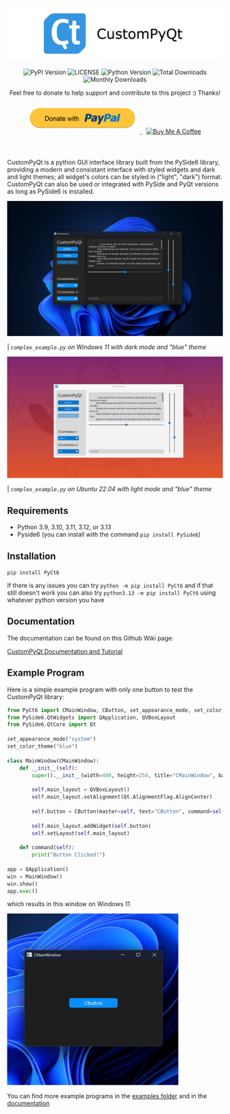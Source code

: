 <p align="center">
  <picture>
    <source media="(prefers-color-scheme: dark)" srcset="https://raw.githubusercontent.com/Dliammc/CustomPyQt/refs/heads/main/documentation_images/custompyqt_dark_logo.png">
    <img src="https://raw.githubusercontent.com/Dliammc/CustomPyQt/refs/heads/main/documentation_images/custompyqt_light_logo.png">
  </picture>
</p>

<div align="center">

![PyPI Version](https://img.shields.io/pypi/v/PyCt6)
![LICENSE](https://img.shields.io/pypi/l/PyCt6?color=blue)
![Python Version](https://img.shields.io/pypi/pyversions/PyCt6)
![Total Downloads](https://img.shields.io/pepy/dt/PyCt6)
![Monthly Downloads](https://img.shields.io/pypi/dm/PyCt6?label=monthly%20downloads)

</div>

<div align="center"> 

Feel free to donate to help support and contribute to this project :) Thanks!

<a href="https://www.paypal.com/paypalme/DanielMcCraw135"  target="_blank">
  <img src="https://raw.githubusercontent.com/Dliammc/CustomPyQt/refs/heads/main/documentation_images/paypal_button_image.png" alt="Paypal donation button" width=250 style="margin: 10px;">
</a>

<a href="https://www.buymeacoffee.com/dliammccral" target="_blank">
  <img src="https://cdn.buymeacoffee.com/buttons/v2/default-yellow.png" alt="Buy Me A Coffee" style="height: 60px !important;width: 250px !important; margin:10px;">
</a>

</div>

<p> <br> </p>

CustomPyQt is a python GUI interface library built from the PySide6
library, providing a modern and consistant interface with styled widgets
and dark and light themes; all widget's colors can be styled in 
("light", "dark") format. CustomPyQt can also be used or integrated 
with PySide and PyQt versions as long as PySide6 is installed.

![](https://raw.githubusercontent.com/Dliammc/CustomPyQt/refs/heads/main/documentation_images/complex_example_windows_image.png)

| _`complex_example.py` on Windows 11 with dark mode and "blue" theme_

![](https://raw.githubusercontent.com/Dliammc/CustomPyQt/refs/heads/main/documentation_images/complex_example_ubuntu_image.png)

| _`complex_example.py` on Ubuntu 22.04 with light mode and "blue" theme_


## Requirements
* Python 3.9, 3.10, 3.11, 3.12, or 3.13
* Pyside6 (you can install with the command ```pip install PySide6```)
    
## Installation
```
pip install PyCt6
```
If there is any issues you can try ```python -m pip install PyCt6``` and if that still doesn't work you can also try ```python3.13 -m pip install PyCt6``` using whatever python version you have

## Documentation
The documentation can be found on this Github Wiki page:

[CustomPyQt Documentation and Tutorial](https://github.com/Dliammc/CustomPyQt/wiki)

## Example Program
Here is a simple example program with only one button to test the CustomPyQt library:

```python
from PyCt6 import CMainWindow, CButton, set_appearance_mode, set_color_theme
from PySide6.QtWidgets import QApplication, QVBoxLayout
from PySide6.QtCore import Qt

set_appearance_mode("system")
set_color_theme("blue")

class MainWindow(CMainWindow):
    def __init__(self):
        super().__init__(width=400, height=250, title="CMainWindow", background_color="rgb(30,30,30)")

        self.main_layout = QVBoxLayout()
        self.main_layout.setAlignment(Qt.AlignmentFlag.AlignCenter)

        self.button = CButton(master=self, text="CButton", command=self.command)

        self.main_layout.addWidget(self.button)
        self.setLayout(self.main_layout)

    def command(self):
        print("Button Clicked!")

app = QApplication()
win = MainWindow()
win.show()
app.exec()
```

which results in this window on Windows 11

<img src="https://raw.githubusercontent.com/Dliammc/CustomPyQt/8b0fccd3a6229d90266d6222b708c2b5c587c960/documentation_images/simple_example_image.png" width="400"/>

You can find more example programs in the [examples folder](https://github.com/Dliammc/CustomPyQt/tree/main/examples) and in the [documentation](https://github.com/Dliammc/CustomPyQt/wiki)
